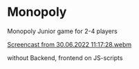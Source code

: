# Monopoly
Monopoly Junior game for 2-4 players

[Screencast from 30.06.2022 11:17:28.webm](https://user-images.githubusercontent.com/102286250/176628476-cb4b5bce-d88e-47d7-a2ef-cce1f92d74a4.webm)

without Backend, frontend on JS-scripts
